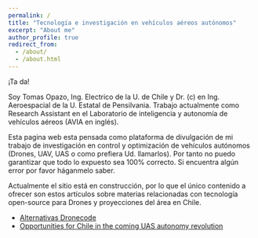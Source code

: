 ```yaml
---
permalink: /
title: "Tecnología e investigación en vehículos aéreos autónomos"
excerpt: "About me"
author_profile: true
redirect_from: 
  - /about/
  - /about.html
---
```


¡Ta da! 

Soy Tomas Opazo, Ing. Electrico de la U. de Chile y Dr. (c) en Ing. Aeroespacial de la U. Estatal de Pensilvania. Trabajo actualmente como Research Assistant en el Laboratorio de inteligencia y autonomía de vehículos aéreos (AVIA en inglés). 

Esta pagina web esta pensada como plataforma de divulgación de mi trabajo de investigación en control y optimización de vehículos autónomos (Drones, UAV, UAS o como prefiera Ud. llamarlos). Por tanto no puedo garantizar que todo lo expuesto sea 100% correcto. Si encuentra algún error por favor háganmelo saber. 

Actualmente el sitio está en construcción, por lo que el único contenido a ofrecer son estos artículos sobre materias relacionadas con tecnología open-source para Drones y proyecciones del área en Chile. 


- [Alternativas Dronecode](http://toopazo.github.io/files/toopazo_alternativasDronecode.pdf)
- [Opportunities for Chile in the coming UAS autonomy revolution](http://toopazo.github.io/files/toopazo_UAS_opportunities.pdf)
